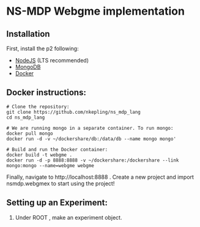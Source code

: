 # NS-MDP Webgme implementation
## Installation
First, install the p2 following:
- [NodeJS](https://nodejs.org/en/) (LTS recommended)
- [MongoDB](https://www.mongodb.com/)
- [Docker](https://www.docker.com/)


## Docker instructions: 
```(bash)
# Clone the repository:
git clone https://github.com/nkepling/ns_mdp_lang
cd ns_mdp_lang

# We are running mongo in a separate container. To run mongo:
docker pull mongo
docker run -d -v ~/dockershare/db:/data/db --name mongo mongo'

# Build and run the Docker container:
docker build -t webgme .
docker run -d -p 8888:8888 -v ~/dockershare:/dockershare --link mongo:mongo --name=webgme webgme
```

Finally, navigate to http://localhost:8888 . 
Create a new project and import nsmdp.webgmex to start using the project!

## Setting up an Experiment:
1. Under ROOT , make an experiment object.
